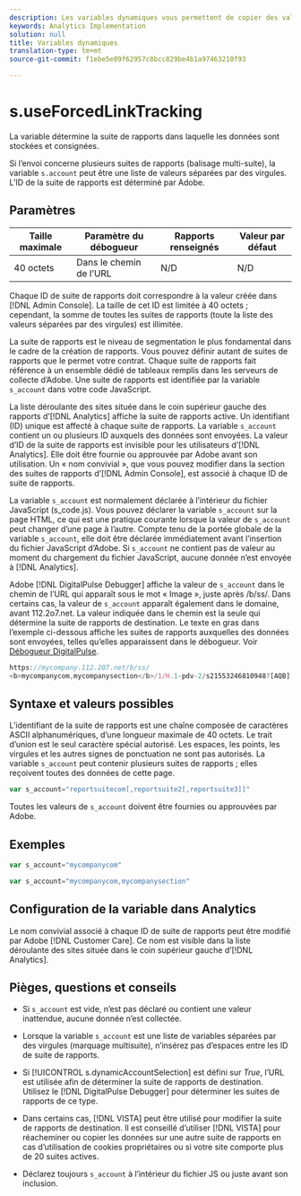 ```yaml
---
description: Les variables dynamiques vous permettent de copier des valeurs d’une variable vers une autre sans entrer les valeurs complètes à plusieurs reprises dans les demandes d’image sur votre site.
keywords: Analytics Implementation
solution: null
title: Variables dynamiques
translation-type: tm+mt
source-git-commit: f1ebe5e89f62957c8bcc829be4b1a97463210f93

---
```



# s.useForcedLinkTracking


La variable détermine la suite de rapports dans laquelle les données sont stockées et consignées.

Si l’envoi concerne plusieurs suites de rapports (balisage multi-suite), la variable `s.account` peut être une liste de valeurs séparées par des virgules. L’ID de la suite de rapports est déterminé par Adobe.

## Paramètres

| Taille maximale | Paramètre du débogueur | Rapports renseignés | Valeur par défaut |
|--- |--- |--- |--- |
| 40 octets | Dans le chemin de l’URL | N/D | N/D |

Chaque ID de suite de rapports doit correspondre à la valeur créée dans [!DNL Admin Console]. La taille de cet ID est limitée à 40 octets ; cependant, la somme de toutes les suites de rapports (toute la liste des valeurs séparées par des virgules) est illimitée.

La suite de rapports est le niveau de segmentation le plus fondamental dans le cadre de la création de rapports. Vous pouvez définir autant de suites de rapports que le permet votre contrat. Chaque suite de rapports fait référence à un ensemble dédié de tableaux remplis dans les serveurs de collecte d’Adobe. Une suite de rapports est identifiée par la variable `s_account` dans votre code JavaScript.

La liste déroulante des sites située dans le coin supérieur gauche des rapports d’[!DNL Analytics] affiche la suite de rapports active. Un identifiant (ID) unique est affecté à chaque suite de rapports. La variable `s_account` contient un ou plusieurs ID auxquels des données sont envoyées. La valeur d’ID de la suite de rapports est invisible pour les utilisateurs d’[!DNL Analytics]. Elle doit être fournie ou approuvée par Adobe avant son utilisation. Un « nom convivial », que vous pouvez modifier dans la section des suites de rapports d’[!DNL Admin Console], est associé à chaque ID de suite de rapports.

La variable `s_account` est normalement déclarée à l’intérieur du fichier JavaScript (s_code.js). Vous pouvez déclarer la variable `s_account` sur la page HTML, ce qui est une pratique courante lorsque la valeur de `s_account` peut changer d’une page à l’autre. Compte tenu de la portée globale de la variable `s_account`, elle doit être déclarée immédiatement avant l’insertion du fichier JavaScript d’Adobe. Si `s_account` ne contient pas de valeur au moment du chargement du fichier JavaScript, aucune donnée n’est envoyée à [!DNL Analytics].

Adobe [!DNL DigitalPulse Debugger] affiche la valeur de `s_account` dans le chemin de l’URL qui apparaît sous le mot « Image », juste après /b/ss/. Dans certains cas, la valeur de `s_account` apparaît également dans le domaine, avant 112.2o7.net. La valeur indiquée dans le chemin est la seule qui détermine la suite de rapports de destination. Le texte en gras dans l’exemple ci-dessous affiche les suites de rapports auxquelles des données sont envoyées, telles qu’elles apparaissent dans le débogueur. Voir [Débogueur DigitalPulse](https://docs.adobe.com/content/help/en/analytics/implementation/testing-and-validation/debugger.html).

```js
https://mycompany.112.207.net/b/ss/ 
<b>mycompanycom,mycompanysection</b>/1/H.1-pdv-2/s21553246810948?[AQB]
```

## Syntaxe et valeurs possibles

L’identifiant de la suite de rapports est une chaîne composée de caractères ASCII alphanumériques, d’une longueur maximale de 40 octets. Le trait d’union est le seul caractère spécial autorisé. Les espaces, les points, les virgules et les autres signes de ponctuation ne sont pas autorisés. La variable `s_account` peut contenir plusieurs suites de rapports ; elles reçoivent toutes des données de cette page.

```js
var s_account="reportsuitecom[,reportsuite2[,reportsuite3]]"
```

Toutes les valeurs de `s_account` doivent être fournies ou approuvées par Adobe.

## Exemples

```js
var s_account="mycompanycom"
```

```js
var s_account="mycompanycom,mycompanysection"
```

## Configuration de la variable dans Analytics

Le nom convivial associé à chaque ID de suite de rapports peut être modifié par Adobe [!DNL Customer Care]. Ce nom est visible dans la liste déroulante des sites située dans le coin supérieur gauche d’[!DNL Analytics].

## Pièges, questions et conseils

* Si `s_account` est vide, n’est pas déclaré ou contient une valeur inattendue, aucune donnée n’est collectée.
* Lorsque la variable `s_account` est une liste de variables séparées par des virgules (marquage multisuite), n’insérez pas d’espaces entre les ID de suite de rapports.
* Si [!UICONTROL s.dynamicAccountSelection] est défini sur *True*, l’URL est utilisée afin de déterminer la suite de rapports de destination. Utilisez le [!DNL DigitalPulse Debugger] pour déterminer les suites de rapports de ce type.

* Dans certains cas, [!DNL VISTA] peut être utilisé pour modifier la suite de rapports de destination. Il est conseillé d’utiliser [!DNL VISTA] pour réacheminer ou copier les données sur une autre suite de rapports en cas d’utilisation de cookies propriétaires ou si votre site comporte plus de 20 suites actives.

* Déclarez toujours `s_account` à l’intérieur du fichier JS ou juste avant son inclusion.
